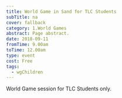 ```yaml
---
title: World Game in Sand for TLC Students
subTitle: na
cover: fallback
category: 1.World Games
abstract: Page abstract.
date: 2018-09-11
fromTime: 9.00am
toTime: 12.00am
type: event
cost: Free
tags:
  - wgChildren
---
```


World Game session for TLC Students only.

